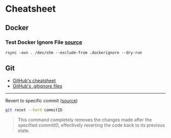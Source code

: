 # Cheatsheet

## Docker

### Test Docker Ignore File [source](https://stackoverflow.com/questions/38946683/how-to-test-dockerignore-file)

```
rsync -avn . /dev/shm --exclude-from .dockerignore --dry-run
```

## Git

- [GitHub's cheatsheet](https://training.github.com/downloads/github-git-cheat-sheet/)
- [GitHub's .gitignore files](https://github.com/github/gitignore)

---

Revert to specific commit ([source](https://stackoverflow.com/questions/4372435/how-can-i-rollback-a-git-repository-to-a-specific-commit))
```sh
git reset --hard commitID
```
> This command completely removes the changes made after the specified commitID, effectively reverting the code back to its previous state.

